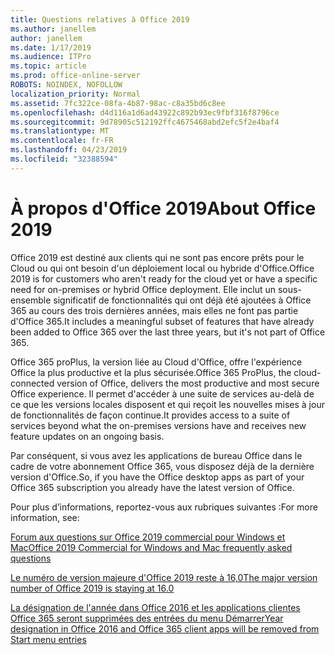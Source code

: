 ```yaml
---
title: Questions relatives à Office 2019
ms.author: janellem
author: janellem
ms.date: 1/17/2019
ms.audience: ITPro
ms.topic: article
ms.prod: office-online-server
ROBOTS: NOINDEX, NOFOLLOW
localization_priority: Normal
ms.assetid: 7fc322ce-08fa-4b87-98ac-c8a35bd6c8ee
ms.openlocfilehash: d4d116a1d6ad43922c892b93ec9fbf316f8796ce
ms.sourcegitcommit: 9d78905c512192ffc4675468abd2efc5f2e4baf4
ms.translationtype: MT
ms.contentlocale: fr-FR
ms.lasthandoff: 04/23/2019
ms.locfileid: "32388594"
---
```

# <a name="about-office-2019"></a><span data-ttu-id="894ec-102">À propos d'Office 2019</span><span class="sxs-lookup"><span data-stu-id="894ec-102">About Office 2019</span></span>

<span data-ttu-id="894ec-103">Office 2019 est destiné aux clients qui ne sont pas encore prêts pour le Cloud ou qui ont besoin d'un déploiement local ou hybride d'Office.</span><span class="sxs-lookup"><span data-stu-id="894ec-103">Office 2019 is for customers who aren't ready for the cloud yet or have a specific need for on-premises or hybrid Office deployment.</span></span> <span data-ttu-id="894ec-104">Elle inclut un sous-ensemble significatif de fonctionnalités qui ont déjà été ajoutées à Office 365 au cours des trois dernières années, mais elles ne font pas partie d'Office 365.</span><span class="sxs-lookup"><span data-stu-id="894ec-104">It includes a meaningful subset of features that have already been added to Office 365 over the last three years, but it's not part of Office 365.</span></span>
  
<span data-ttu-id="894ec-105">Office 365 proPlus, la version liée au Cloud d'Office, offre l'expérience Office la plus productive et la plus sécurisée.</span><span class="sxs-lookup"><span data-stu-id="894ec-105">Office 365 ProPlus, the cloud-connected version of Office, delivers the most productive and most secure Office experience.</span></span> <span data-ttu-id="894ec-106">Il permet d'accéder à une suite de services au-delà de ce que les versions locales disposent et qui reçoit les nouvelles mises à jour de fonctionnalités de façon continue.</span><span class="sxs-lookup"><span data-stu-id="894ec-106">It provides access to a suite of services beyond what the on-premises versions have and receives new feature updates on an ongoing basis.</span></span>
  
<span data-ttu-id="894ec-107">Par conséquent, si vous avez les applications de bureau Office dans le cadre de votre abonnement Office 365, vous disposez déjà de la dernière version d'Office.</span><span class="sxs-lookup"><span data-stu-id="894ec-107">So, if you have the Office desktop apps as part of your Office 365 subscription you already have the latest version of Office.</span></span>
  
<span data-ttu-id="894ec-108">Pour plus d’informations, reportez-vous aux rubriques suivantes :</span><span class="sxs-lookup"><span data-stu-id="894ec-108">For more information, see:</span></span>
  
[<span data-ttu-id="894ec-109">Forum aux questions sur Office 2019 commercial pour Windows et Mac</span><span class="sxs-lookup"><span data-stu-id="894ec-109">Office 2019 Commercial for Windows and Mac frequently asked questions</span></span>](https://support.microsoft.com/help/4133312)
  
[<span data-ttu-id="894ec-110">Le numéro de version majeure d'Office 2019 reste à 16,0</span><span class="sxs-lookup"><span data-stu-id="894ec-110">The major version number of Office 2019 is staying at 16.0</span></span>](https://docs.microsoft.com/deployoffice/office2019/overview)
  
[<span data-ttu-id="894ec-111">La désignation de l'année dans Office 2016 et les applications clientes Office 365 seront supprimées des entrées du menu Démarrer</span><span class="sxs-lookup"><span data-stu-id="894ec-111">Year designation in Office 2016 and Office 365 client apps will be removed from Start menu entries</span></span>](https://support.office.com/article/8fe5e052-76d2-49de-af30-2e84ed3da907?wt.mc_id=Alchemy_ClientDIA)
  

